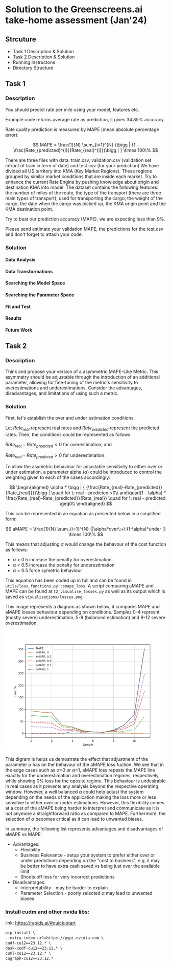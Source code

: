 # Solution to the Greenscreens.ai take-home assessment (Jan'24)

## Strcuture
* Task 1 Description & Solution
* Task 2 Description & Solution
* Running Instructons
* Directory Structure

## Task 1

### Description
You should predict rate per mile using your model, features etc.

Example code returns average rate as prediction, it gives 34.85% accuracy.

Rate quality prediction is measured by MAPE (mean absolute percentage error):

$$ MAPE =  \frac{1}{N}  \sum_{i=1}^{N} {\bigg | {1 - \frac{Rate_{predicted}^{i}}{Rate_{real}^{i}}}\bigg | }  \times 100\%  $$

There are three files with data: train.csv, validation.csv (validation set infront of train in term of date) and test.csv (for your prediction)
We have divided all US territory into KMA (Key Market Regions). These regions grouped by similar market conditions that are inside each market. Try to enhance the current Rate Engine by pushing knowledge about origin and destination KMA into model. 
The dataset contains the following features: the number of miles of the route, the type of the transport (there are three main types of transport), used for transporting the cargo, the weight of the cargo, the date when the cargo was picked up, the KMA origin point and the KMA destination point.

Try to beat our prediction accuracy (MAPE), we are expecting less than 9%.

Please send estimate your validation MAPE, the predictions for the test.csv and don't forget to attach your code.

### Solution

#### Data Analysis
#### Data Transformations
#### Searching the Model Space
#### Searching the Parameter Space
#### Fit and Test
#### Results
#### Future Work

## Task 2 

### Description

Think and propose your version of a asymmetric MAPE-Like Metric. This asymmetry should be adjustable through the introduction of an additional parameter, allowing for fine-tuning of the metric's sensitivity to overestimations and underestimations. Consider the advantages, disadvantages, and limitations of using such a metric.

### Solution

First, let's establish the over and under estimation conditions.

Let $Rate_{real}$ represent real rates and $Rate_{predicted}$ represent the predicted rates.
Then, the conditions could be represented as follows:

$Rate_{real} - Rate_{predicted} < 0$ for overestimation; and

$Rate_{real} - Rate_{predicted} > 0$ for underestimation.

To allow the asymetric behaviour for adjustable sensitivity to either over or under estimation, a parameter alpha ($\alpha$) could be introduced to control the weighting given to each of the cases accordingly:

$$
\begin{aligned}
    \alpha * \bigg | { {\frac{Rate_{real}-Rate_{predicted}}{Rate_{real}}}}\bigg | \quad for \: real - predicted <0\\ 
    and\quad(1 - \alpha) * \frac{Rate_{real}-Rate_{predicted}}{Rate_{real}}  \quad for \: real - predicted \geq0\\ 
\end{aligned}
$$

This can be represented in an equation as presented below in a simplified form:

$$ 
aMAPE =  \frac{1}{N}  \sum_{i=1}^{N} {|\alpha*over\:+\:(1-\alpha)*under |}  \times 100\%  
$$

This means that adjusting $\alpha$ would change the behavour of the cost function as follows:

* $\alpha$ > 0.5 increase the penalty for overestimation
* $\alpha$ < 0.5 increase the penalty for underestimation
* $\alpha$ = 0.5 force symetric behaviour

This equation has been coded up in full and can be found in `utils/loss_functions.py::amape_loss`.
A script comparing aMAPE and MAPE can be found at `t2_visualise_losses.py` as well as its output which is saved as `visualisations/losses.png`. 



This image represents a diagram as shown below, it compares MAPE and aMAPE losses behaviour depending on conditions. Samples 0-4 represnt (mostly severe) underestimation, 5-8 (balanced estimation) and 9-12 severe overestimation.

![Alt text](visualisations/losses.png)

This digram is helps us demostrate the effect that adjustment of the parameter $\alpha$ has on the behavour of the aMAPE loss fuction. We see that in the edge cases such as $\alpha$=0 or $\alpha$=1, aMAPE loss repeats the MAPE line exactly for the underestimation and overestimation regimes, respectively, while showing 0% loss for the oposite regime. This behaviour is undesirable in real cases as it prevents any analysis beyond the respective operating window. However, a well balanced $\alpha$ could help adjust the system depending on the needs of the application making the loss more or less sensitive to either over or under estimations. However, this flexibility comes at a cost of the aMAPE being harder to interpret and communicate as it is not anymore a straightforward ratio as compared to MAPE. Furthermore, the selection of $\alpha$ becomes critical as it can lead to unwanted biases.

In summary, the following list represents advantages and disadvantages of aMAPE vs MAPE:
* Advantages:
    * Flexibility
    * Business Relevance - setup your system to prefer either over or under predictions depending on the "cost to business", e.g. it may be better to have extra cash saved vs being just over the available limit
    * Shoots off less for very incorrect predictions
* Disadvantages:
    * Interpretability - may be harder to explain
    * Parameter Selection - poorly selected $\alpha$ may lead to unwanted biases

### Install cudm and other nvida libs: 

link: https://rapids.ai/#quick-start

```
pip install \
--extra-index-url=https://pypi.nvidia.com \
cudf-cu12==23.12.* \
dask-cudf-cu12==23.12.* \
cuml-cu12==23.12.* \
cugraph-cu12==23.12.*
```